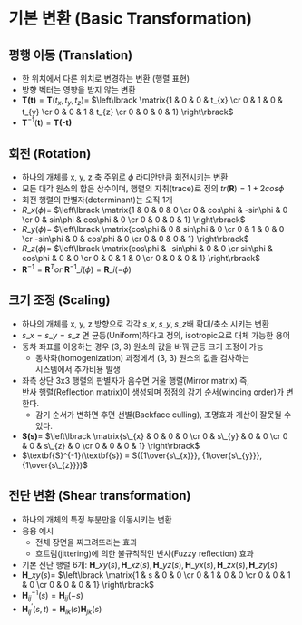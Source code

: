 # 기본 변환 (Basic Transformation)

## 평행 이동 (Translation)
- 한 위치에서 다른 위치로 변경하는 변환 (행렬 표현)
- 방향 벡터는 영향을 받지 않는 변환
- $\textbf{T(t)} = \textbf{T}(t_{x}, t_{y}, t_{z}) =$
$\left\lbrack \matrix{1 & 0 & 0 & t_{x} \cr 0 & 1 & 0 & t_{y} \cr 0 & 0 & 1 & t_{z} \cr 0 & 0 & 0 & 1} \right\rbrack$
- $\textbf{T}^{-1}(\textbf{t}) = \textbf{T(-t)}$

## 회전 (Rotation)
- 하나의 개체를 x, y, z 축 주위로 $\phi$ 라디안만큼 회전시키는 변환
- 모든 대각 원소의 합은 상수이며, 행렬의 자취(trace)로 정의 $tr(\textbf{R}) =1 + 2cos\phi$ 
- 회전 행렬의 판별자(determinant)는 오직 1개
- $R\_{x}(\phi) =$
$\left\lbrack \matrix{1 & 0 & 0 & 0 \cr 0 & cos\phi & -sin\phi & 0 \cr 0 & sin\phi & cos\phi & 0 \cr 0 & 0 & 0 & 1} \right\rbrack$  
- $R\_{y}(\phi) =$
$\left\lbrack \matrix{cos\phi & 0 & sin\phi & 0 \cr 0 & 1 & 0 & 0 \cr -sin\phi & 0 & cos\phi & 0 \cr 0 & 0 & 0 & 1} \right\rbrack$
- $R\_{z}(\phi) =$
$\left\lbrack \matrix{cos\phi & -sin\phi & 0 & 0 \cr sin\phi & cos\phi & 0 & 0 \cr 0 & 0 & 1 & 0 \cr 0 & 0 & 0 & 1} \right\rbrack$
- $\textbf{R}^{-1} = \textbf{R}^{T} or\ \textbf{R}^{-1}\_{i}(\phi) = \textbf{R}\_{i}{(-\phi)}$

## 크기 조정 (Scaling)
- 하나의 개체를 x, y, z 방향으로 각각 $s\_{x}, s\_{y}, s\_{z}$배 확대/축소 시키는 변환
- $s\_{x} = s\_{y} = s\_{z}$ 면 균등(Uniform)하다고 정의, isotropic으로 대체 가능한 용어
- 동차 좌표를 이용하는 경우 (3, 3) 원소의 값을 바꿔 균등 크기 조정이 가능
  - 동차화(homogenization) 과정에서 (3, 3) 원소의 값을 검사하는   
    시스템에서 추가비용 발생 
- 좌측 상단 3x3 행렬의 판별자가 음수면 거울 행렬(Mirror matrix) 즉,   
  반사 행렬(Reflection matrix)이 생성되며 정점의 감기 순서(winding order)가 변한다.
    - 감기 순서가 변하면 후면 선별(Backface culling), 조명효과 계산이 잘못될 수 있다.
- $\textbf{S(s)} =$
$\left\lbrack \matrix{s\_{x} & 0 & 0 & 0 \cr 0 & s\_{y} & 0 & 0 \cr 0 & 0 & s\_{z} & 0 \cr 0 & 0 & 0 & 1} \right\rbrack$
- $\textbf{S}^{-1}(\textbf{s}) = S({1\over{s\_{x}}}, {1\over{s\_{y}}}, {1\over{s\_{z}}})$


## 전단 변환 (Shear transformation)
- 하나의 개체의 특정 부분만을 이동시키는 변환
- 응용 예시
  - 전체 장면을 찌그려뜨리는 효과
  - 흐트림(jittering)에 의한 불규칙적인 반사(Fuzzy reflection) 효과
- 기본 전단 행렬 6개: $\textbf{H}\_{xy}(s), \textbf{H}\_{xz}(s), \textbf{H}\_{yz}(s), \textbf{H}\_{yx}(s), \textbf{H}\_{zx}(s), \textbf{H}\_{zy}(s)$
- $\textbf{H}\_{xy}(s) =$ $\left\lbrack \matrix{1 & s & 0 & 0 \cr 0 & 1 & 0 & 0 \cr 0 & 0 & 1 & 0 \cr 0 & 0 & 0 & 1} \right\rbrack$
- $\textbf{H}^{-1}_{ij}(s) = \textbf{H}_{ij}(-s)$
- $\textbf{H}^\prime_{ij}(s, t) = \textbf{H}_{ik}(s)\textbf{H}_{jk}(s)$